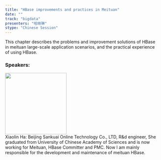 ```yaml
---
title: "HBase improvements and practices in Meituan"
date: "" 
track: "bigdata"
presenters: "哈晓琳"
stype: "Chinese Session"
---
```

This chapter describes the problems and improvement solutions of HBase in meituan large-scale application scenarios, and the practical experience of using HBase.
 ### Speakers: 
 <img src="images/speaker/1054.png" width="200" /><br>Xiaolin Ha: Beijing Sankuai Online Technology Co., LTD, R&d engineer, She graduated from University of Chinese Academy of Sciences and is now working for Meituan, HBase Committer and PMC. Now I am mainly responsible for the development and maintenance of meituan HBase.

 